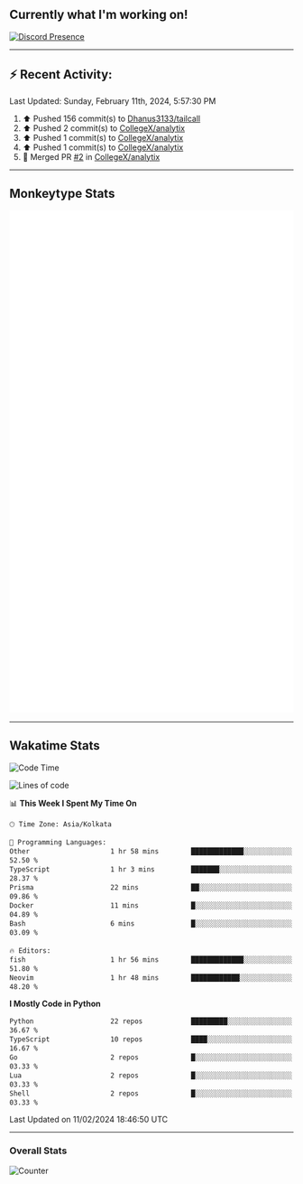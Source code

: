 ## Currently what I'm working on!
[![Discord Presence](https://lanyard.cnrad.dev/api/534981034400284712)](https://discord.com/users/534981034400284712)

---

## :zap: Recent Activity:
<!--RECENT_ACTIVITY:last_update-->
Last Updated: Sunday, February 11th, 2024, 5:57:30 PM
<!--RECENT_ACTIVITY:last_update_end-->
<!--RECENT_ACTIVITY:start-->
1. ⬆️ Pushed 156 commit(s) to [Dhanus3133/tailcall](https://github.com/Dhanus3133/tailcall)<br>
2. ⬆️ Pushed 2 commit(s) to [CollegeX/analytix](https://github.com/CollegeX/analytix)<br>
3. ⬆️ Pushed 1 commit(s) to [CollegeX/analytix](https://github.com/CollegeX/analytix)<br>
4. ⬆️ Pushed 1 commit(s) to [CollegeX/analytix](https://github.com/CollegeX/analytix)<br>
5. 🎉 Merged PR [#2](https://github.com/CollegeX/analytix/pull/2) in [CollegeX/analytix](https://github.com/CollegeX/analytix)<br>
<!--RECENT_ACTIVITY:end-->

---

## Monkeytype Stats
<a href="https://monkeytype.com/profile/dhanus">
  <img src="https://raw.githubusercontent.com/Dhanus3133/Dhanus3133/monkeytype/monkeytype-lbpb.svg" alt="Monkeytype Profile" />
</a>

---

## Wakatime Stats
<!--START_SECTION:waka-->
![Code Time](http://img.shields.io/badge/Code%20Time-1%2C656%20hrs%2026%20mins-blue)

![Lines of code](https://img.shields.io/badge/From%20Hello%20World%20I%27ve%20Written-4.8%20million%20lines%20of%20code-blue)

📊 **This Week I Spent My Time On** 

```text
🕑︎ Time Zone: Asia/Kolkata

💬 Programming Languages: 
Other                    1 hr 58 mins        █████████████░░░░░░░░░░░░   52.50 % 
TypeScript               1 hr 3 mins         ███████░░░░░░░░░░░░░░░░░░   28.37 % 
Prisma                   22 mins             ██░░░░░░░░░░░░░░░░░░░░░░░   09.86 % 
Docker                   11 mins             █░░░░░░░░░░░░░░░░░░░░░░░░   04.89 % 
Bash                     6 mins              █░░░░░░░░░░░░░░░░░░░░░░░░   03.09 % 

🔥 Editors: 
fish                     1 hr 56 mins        █████████████░░░░░░░░░░░░   51.80 % 
Neovim                   1 hr 48 mins        ████████████░░░░░░░░░░░░░   48.20 % 
```

**I Mostly Code in Python** 

```text
Python                   22 repos            █████████░░░░░░░░░░░░░░░░   36.67 % 
TypeScript               10 repos            ████░░░░░░░░░░░░░░░░░░░░░   16.67 % 
Go                       2 repos             █░░░░░░░░░░░░░░░░░░░░░░░░   03.33 % 
Lua                      2 repos             █░░░░░░░░░░░░░░░░░░░░░░░░   03.33 % 
Shell                    2 repos             █░░░░░░░░░░░░░░░░░░░░░░░░   03.33 % 
```




 Last Updated on 11/02/2024 18:46:50 UTC
<!--END_SECTION:waka-->
---

### Overall Stats

<img src="https://moe-counter.glitch.me/get/@Dhanus3133?theme=asoul" alt="Counter" />

